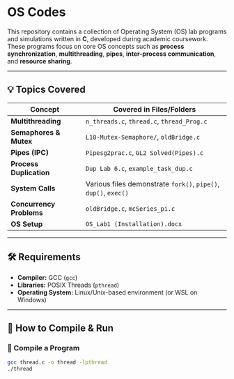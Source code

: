 # OS Codes

This repository contains a collection of Operating System (OS) lab programs and simulations written in **C**, developed during academic coursework. These programs focus on core OS concepts such as **process synchronization**, **multithreading**, **pipes**, **inter-process communication**, and **resource sharing**.

---

## 💡 Topics Covered

| Concept                 | Covered in Files/Folders                      |
|------------------------|-----------------------------------------------|
| **Multithreading**     | `n_threads.c`, `thread.c`, `thread_Prog.c`     |
| **Semaphores & Mutex** | `L10-Mutex-Semaphore/`, `oldBridge.c`          |
| **Pipes (IPC)**        | `Pipesg2prac.c`, `GL2 Solved(Pipes).c`         |
| **Process Duplication**| `Dup Lab 6.c`, `example_task_dup.c`            |
| **System Calls**       | Various files demonstrate `fork()`, `pipe()`, `dup()`, `exec()` |
| **Concurrency Problems**| `oldBridge.c`, `mcSeries_pi.c`                |
| **OS Setup**           | `OS_Lab1 (Installation).docx`                  |

---

## 🛠️ Requirements

- **Compiler:** GCC (`gcc`)
- **Libraries:** POSIX Threads (`pthread`)
- **Operating System:** Linux/Unix-based environment (or WSL on Windows)

---

## 🚀 How to Compile & Run

### 🔹 Compile a Program
```bash
gcc thread.c -o thread -lpthread
./thread
